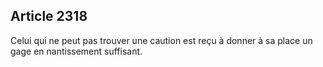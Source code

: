 Article 2318
----
Celui qui ne peut pas trouver une caution est reçu à donner à sa place un gage
en nantissement suffisant.
